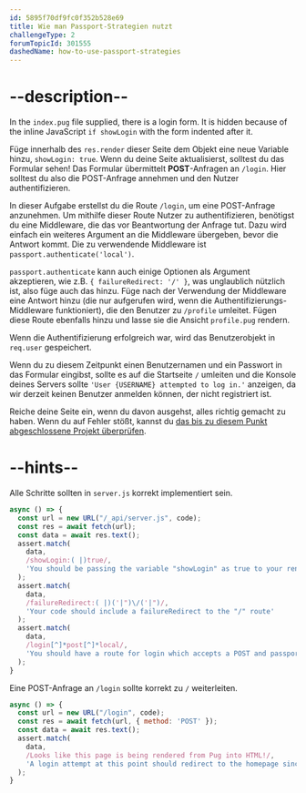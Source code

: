 ```yaml
---
id: 5895f70df9fc0f352b528e69
title: Wie man Passport-Strategien nutzt
challengeType: 2
forumTopicId: 301555
dashedName: how-to-use-passport-strategies
---
```


# --description--

In the `index.pug` file supplied, there is a login form. It is hidden because of the inline JavaScript `if showLogin` with the form indented after it.

Füge innerhalb des `res.render` dieser Seite dem Objekt eine neue Variable hinzu, `showLogin: true`. Wenn du deine Seite aktualisierst, solltest du das Formular sehen! Das Formular übermittelt **POST**-Anfragen an `/login`. Hier solltest du also die POST-Anfrage annehmen und den Nutzer authentifizieren.

In dieser Aufgabe erstellst du die Route `/login`, um eine POST-Anfrage anzunehmen. Um mithilfe dieser Route Nutzer zu authentifizieren, benötigst du eine Middleware, die das vor Beantwortung der Anfrage tut. Dazu wird einfach ein weiteres Argument an die Middleware übergeben, bevor die Antwort kommt. Die zu verwendende Middleware ist `passport.authenticate('local')`.

`passport.authenticate` kann auch einige Optionen als Argument akzeptieren, wie z.B. `{ failureRedirect: '/' }`, was unglaublich nützlich ist, also füge auch das hinzu. Füge nach der Verwendung der Middleware eine Antwort hinzu (die nur aufgerufen wird, wenn die Authentifizierungs-Middleware funktioniert), die den Benutzer zu `/profile` umleitet. Fügen diese Route ebenfalls hinzu und lasse sie die Ansicht `profile.pug` rendern.

Wenn die Authentifizierung erfolgreich war, wird das Benutzerobjekt in `req.user` gespeichert.

Wenn du zu diesem Zeitpunkt einen Benutzernamen und ein Passwort in das Formular eingibst, sollte es auf die Startseite `/` umleiten und die Konsole deines Servers sollte `'User {USERNAME} attempted to log in.'` anzeigen, da wir derzeit keinen Benutzer anmelden können, der nicht registriert ist.

Reiche deine Seite ein, wenn du davon ausgehst, alles richtig gemacht zu haben. Wenn du auf Fehler stößt, kannst du <a href="https://forum.freecodecamp.org/t/advanced-node-and-express/567135#how-to-use-passport-strategies-7" target="_blank" rel="noopener noreferrer nofollow">das bis zu diesem Punkt abgeschlossene Projekt überprüfen</a>.

# --hints--

Alle Schritte sollten in `server.js` korrekt implementiert sein.

```js
async () => {
  const url = new URL("/_api/server.js", code);
  const res = await fetch(url);
  const data = await res.text();
  assert.match(
    data,
    /showLogin:( |)true/,
    'You should be passing the variable "showLogin" as true to your render function for the homepage'
  );
  assert.match(
    data,
    /failureRedirect:( |)('|")\/('|")/,
    'Your code should include a failureRedirect to the "/" route'
  );
  assert.match(
    data,
    /login[^]*post[^]*local/,
    'You should have a route for login which accepts a POST and passport.authenticates local'
  );
}
```

Eine POST-Anfrage an `/login` sollte korrekt zu `/` weiterleiten.

```js
async () => {
  const url = new URL("/login", code);
  const res = await fetch(url, { method: 'POST' });
  const data = await res.text();
  assert.match(
    data,
    /Looks like this page is being rendered from Pug into HTML!/,
    'A login attempt at this point should redirect to the homepage since we do not have any registered users'
  );
}
```

